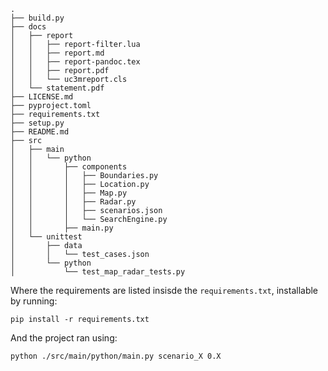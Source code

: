 ```
.
├── build.py
├── docs
│   ├── report
│   │   ├── report-filter.lua
│   │   ├── report.md
│   │   ├── report-pandoc.tex
│   │   ├── report.pdf
│   │   └── uc3mreport.cls
│   └── statement.pdf
├── LICENSE.md
├── pyproject.toml
├── requirements.txt
├── setup.py
├── README.md
├── src
│   ├── main
│   │   └── python
│   │       ├── components
│   │       │   ├── Boundaries.py
│   │       │   ├── Location.py
│   │       │   ├── Map.py
│   │       │   ├── Radar.py
│   │       │   ├── scenarios.json
│   │       │   └── SearchEngine.py
│   │       ├── main.py
│   └── unittest
│       ├── data
│       │   └── test_cases.json
│       └── python
│           └── test_map_radar_tests.py
```

Where the requirements are listed insisde the `requirements.txt`, installable by running:

```
pip install -r requirements.txt
```

And the project ran using:

```
python ./src/main/python/main.py scenario_X 0.X
```